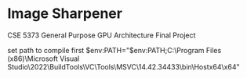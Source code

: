 # Image Sharpener
CSE 5373 General Purpose GPU Architecture Final Project

set path to compile first $env:PATH="$env:PATH;C:\Program Files (x86)\Microsoft Visual Studio\2022\BuildTools\VC\Tools\MSVC\14.42.34433\bin\Hostx64\x64"

